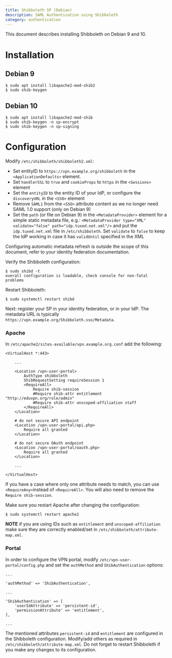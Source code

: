 ```yaml
---
title: Shibboleth SP (Debian)
description: SAML Authentication using Shibboleth
category: authentication
---
```


This document describes installing Shibboleth on Debian 9 and 10.

# Installation

## Debian 9

    $ sudo apt install libapache2-mod-shib2
    $ sudo shib-keygen

## Debian 10

    $ sudo apt install libapache2-mod-shib
    $ sudo shib-keygen -n sp-encrypt
    $ sudo shib-keygen -n sp-signing

# Configuration

Modify `/etc/shibboleth/shibboleth2.xml`:

* Set entityID to `https://vpn.example.org/shibboleth` in the
  `<ApplicationDefaults>` element.
* Set `handlerSSL` to `true` and `cookieProps` to `https` in the `<Sessions>`
  element
* Set the `entityID` to the entity ID of your IdP, or configure the
  `discoveryURL` in the `<SSO>` element
* Remove `SAML1` from the `<SSO>` attribute content as we no longer need SAML
  1.0 support (only on Debian 9)
* Set the `path` (or file on Debian 9) in the `<MetadataProvider>` element for 
  a simple static metadata file, e.g.: 
  `<MetadataProvider type="XML" validate="false" path="idp.tuxed.net.xml"/>` and 
  put the `idp.tuxed.net.xml` file in `/etc/shibboleth`. Set `validate` to 
  `false` to keep the IdP working in case it has `validUntil` specified in the
  XML

Configuring automatic metadata refresh is outside the scope of this document,
refer to your identity federation documentation.

Verify the Shibboleth configuration:

    $ sudo shibd -t
    overall configuration is loadable, check console for non-fatal problems

Restart Shibboleth:

    $ sudo systemctl restart shibd

Next: register your SP in your identity federation, or in your IdP. The
metadata URL is typically `https://vpn.example.org/Shibboleth.sso/Metadata`.

### Apache

In `/etc/apache2/sites-available/vpn.example.org.conf` add the following:

    <VirtualHost *:443>

        ...

        <Location /vpn-user-portal>
            AuthType shibboleth
            ShibRequestSetting requireSession 1
            <RequireAll>
                Require shib-session
                #Require shib-attr entitlement "http://eduvpn.org/role/admin"
                #Require shib-attr unscoped-affiliation staff
            </RequireAll>
        </Location>

        # do not secure API endpoint
        <Location /vpn-user-portal/api.php>
            Require all granted
        </Location>

        # do not secure OAuth endpoint
        <Location /vpn-user-portal/oauth.php>
            Require all granted
        </Location> 

        ...

    </VirtualHost>

If you have a case where only one attribute needs to match, you can use 
`<RequireAny>`instead of `<RequireAll>`. You will also need to remove the 
`Require shib-session`. 

Make sure you restart Apache after changing the configuration:

    $ sudo systemctl restart apache2

**NOTE** if you are using IDs such as `entitlement` and `unscoped-affiliation` 
make sure they are correctly enabled/set in 
`/etc/shibboleth/attribute-map.xml`.

### Portal

In order to configure the VPN portal, modify `/etc/vpn-user-portal/config.php`
and set the `authMethod` and `ShibAuthentication` options:

    ...

    'authMethod' => 'ShibAuthentication',

    ...

    'ShibAuthentication' => [
        'userIdAttribute' => 'persistent-id',
        'permissionAttribute' => 'entitlement',
    ],

    ...

The mentioned attributes `persistent-id` and `entitlement` are configured in
the Shibboleth configuration. Modify/add others as required in
`/etc/shibboleth/attribute-map.xml`. Do not forget to restart Shibboleth if
you make any changes to its configuration.
